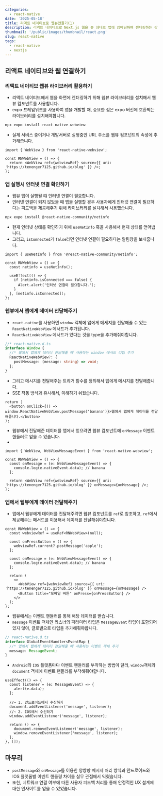 ```yaml
---
categories:
  - react-native
date: '2025-05-18'
title: 리액트 네이티브로 웹뷰만들기(1)
description: 리액트 네이티브로 Next.js 웹을 뷰 형태로 앱에 임베딩하여 렌더링하는 강의를 보고 정리했습니다. 그리고 운용중인 블로그를 앱으로 배포까지 진행해보려고 합니다.
thumbnail: '/public/images/thumbnail/react.png'
slug: react-native
tags:
  - react-native
  - nextjs
---
```


## 리액트 네이티브와 웹 연결하기

### 리액트 네이티브 웹뷰 라이브러리 활용하기

- 리액트 네이티브에서 웹을 화면에 렌더링하기 위해 웹뷰 라이브러리를 설치해서 웹뷰 컴포넌트를 사용합니다.
- expo 프레임워크를 사용하여 앱을 개발할 때, 중요한 점은 expo 버전에 호환되는 라이브러리를 설치해야합니다.

```bash
npx expo install react-native-webview
```

- 실제 서비스 중이거나 개발서버로 실행중인 URL 주소를 웹뷰 컴포넌트의 속성에 추가해줍니다.

```tsx
import { WebView } from 'react-native-webview';

const RNWebView = () => {
  return <WebView ref={webviewRef} source={{ uri: 'https://tenenger7125.github.io/blog' }} />;
};
```

### 앱 실행시 인터넷 연결 확인하기

- 웹뷰 앱이 실행될 떄 인터넷 연결이 필요합니다.
- 인터넷 연결이 되지 않았을 때 앱을 실행할 경우 사용자에게 인터넷 연결이 필요하다는 피드백을 제공해주기 위해 라이브러리를 설치해서 사용했습니다.

```bash
npx expo install @react-native-community/netinfo
```

- 현재 인터넷 상태를 확인하기 위해 `useNetInfo` 훅을 사용해서 현재 상태를 얻어냅니다.
- 그리고, `isConnected`가 `false`라면 인터넷 연결이 필요하다는 알림창을 보내줍니다.

```tsx
import { useNetInfo } from '@react-native-community/netinfo';

const RNWebView = () => {
  const netinfo = useNetInfo();

  useEffect(() => {
    if (netinfo.isConnected === false) {
      Alert.alert('인터넷 연결이 필요합니다.');
    }
  }, [netinfo.isConnected]);
};
```

### 웹뷰에서 앱에게 데이터 전달해주기

- `react-native`를 사용하면 `window` 객체에 앱에게 메세지를 전달해줄 수 있는 `ReactNativeWebView` 메서드가 추가됩니다.
- `ReactNativeWebView` 메서드가 있다는 것을 type을 추가해줘야합니다.

```ts
//* react-native.d.ts
interface Window {
  //* 웹에서 앱에게 데이터 전달해줄 때 사용하는 window 메서드 타입 추가
  ReactNativeWebView?: {
    postMessage: (message: string) => void;
  };
}
```

- 그리고 메시지를 전달해주는 트리거 함수를 정의해서 앱에게 메시지를 전달해줍니다.
- SSE 작동 방식과 유사해서, 이해하기 쉬웠습니다.

```tsx
return (
  <button onClick={() => window.ReactNativeWebView.postMessage('banana')}>웹에서 앱에게 데이터를 전달해줍니다.</button>
);
```

- 웹뷰에서 전달해준 데이터를 앱에서 얻으려면 웹뷰 컴포넌트에 `onMessage` 이벤트 핸들러로 얻을 수 있습니다.
-

```tsx
import { WebView, WebViewMessageEvent } from 'react-native-webview';

const RNWebView = () => {
  const onMessage = (e: WebViewMessageEvent) => {
    console.log(e.nativeEvent.data); // banana
  };

  return <WebView ref={webviewRef} source={{ uri: 'https://tenenger7125.github.io/blog' }} onMessage={onMessage} />;
};
```

### 앱에서 웹뷰에게 데이터 전달해주기

- 앱에서 웹뷰에게 데이터를 전달해주려면 웹뷰 컴포넌트를 `ref`로 참조하고, `ref`에서 제공해주는 메서드를 이용해서 데이터를 전달해줘야합니다.

```tsx
const RNWebView = () => {
  const webviewRef = useRef<RNWebView>(null);

  const onPressButton = () => {
    webviewRef.current?.postMessage('apple');
  };

  const onMessage = (e: WebViewMessageEvent) => {
    console.log(e.nativeEvent.data); // banana
  };

  return (
    <>
      <WebView ref={webviewRef} source={{ uri: 'https://tenenger7125.github.io/blog' }} onMessage={onMessage} />
      <Button title="모바일 버튼" onPress={onPressButton} />
    </>
  );
};
```

- 웹뷰에서는 이벤트 핸들러를 통해 해당 데이터를 받습니다.
- `message` 이벤트 객체인 리스너의 파라미터 타입은 `MessageEvent` 타입이 포함되어 있지 않아, 글로벌으로 타입을 추가해줘야합니다.

```ts
// react-native.d.ts
interface GlobalEventHandlersEventMap {
  //* 앱에서 웹에게 데이터 전달해줄 때 사용하는 이벤트 객체 추가
  message: MessageEvent;
}
```

- `Android`와 `IOS` 플랫폼마다 이벤트 핸들러를 부착하는 방법이 달라, `window`객체와 `document` 객체에 이벤트 핸들러를 부착해줘야합니다.

```tsx
useEffect(() => {
  const listener = (e: MessageEvent) => {
    alert(e.data);
  };

  //~ 1. 안드로이드에서 수신하기
  document.addEventListener('message', listener);
  //~ 2. IOS에서 수신하기
  window.addEventListener('message', listener);

  return () => {
    document.removeEventListener('message', listener);
    window.removeEventListener('message', listener);
  };
}, []);
```

## 마무리

- `postMessage`와 `onMessage`를 이용한 양방향 메시지 처리 방식과 안드로이드와 IOS 플랫폼별 이벤트 핸들링 차이를 실무 관점에서 익혔습니다.
- 또한, 네트워크 연결 여부에 따른 사용자 피드백 처리를 통해 안정적인 UX 설계에 대한 인사이트를 얻을 수 있었습니다.

<br/>
